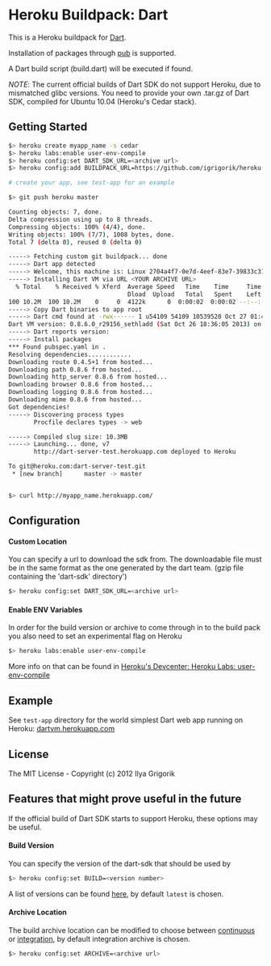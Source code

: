 # Heroku Buildpack: Dart

This is a Heroku buildpack for [Dart](http://www.dartlang.org/).

Installation of packages through [pub](http://pub.dartlang.org/) is supported.

A Dart build script (build.dart) will be executed if found.

*NOTE*: The current official builds of Dart SDK do not support Heroku, due to
mismatched glibc versions. You need to provide your own .tar.gz of Dart SDK,
compiled for Ubuntu 10.04 (Heroku's Cedar stack).

## Getting Started

```bash
$> heroku create myapp_name -s cedar
$> heroku labs:enable user-env-compile
$> heroku config:set DART_SDK_URL=<archive url>
$> heroku config:add BUILDPACK_URL=https://github.com/igrigorik/heroku-buildpack-dart.git

# create your app, see test-app for an example

$> git push heroku master

Counting objects: 7, done.
Delta compression using up to 8 threads.
Compressing objects: 100% (4/4), done.
Writing objects: 100% (7/7), 1008 bytes, done.
Total 7 (delta 0), reused 0 (delta 0)

-----> Fetching custom git buildpack... done
-----> Dart app detected
-----> Welcome, this machine is: Linux 2704a4f7-0e7d-4eef-83e7-39833c31aa74 3.8.11-ec2 #1 SMP Fri May 3 09:11:15 UTC 2013 x86_64 GNU/Linux
-----> Installing Dart VM via URL <YOUR ARCHIVE URL>
  % Total    % Received % Xferd  Average Speed   Time    Time     Time  Current
                                 Dload  Upload   Total   Spent    Left  Speed
100 10.2M  100 10.2M    0     0  4122k      0  0:00:02  0:00:02 --:--:-- 4150k
-----> Copy Dart binaries to app root
-----> Dart cmd found at -rwx------ 1 u54109 54109 10539520 Oct 27 01:49 /app/dart-sdk/bin/dart
Dart VM version: 0.8.6.0_r29156_sethladd (Sat Oct 26 18:36:05 2013) on "linux_x64"
-----> Dart reports version: 
-----> Install packages
*** Found pubspec.yaml in .
Resolving dependencies............
Downloading route 0.4.5+1 from hosted...
Downloading path 0.8.6 from hosted...
Downloading http_server 0.8.6 from hosted...
Downloading browser 0.8.6 from hosted...
Downloading logging 0.8.6 from hosted...
Downloading mime 0.8.6 from hosted...
Got dependencies!
-----> Discovering process types
       Procfile declares types -> web

-----> Compiled slug size: 10.3MB
-----> Launching... done, v7
       http://dart-server-test.herokuapp.com deployed to Heroku

To git@heroku.com:dart-server-test.git
 * [new branch]      master -> master


$> curl http://myapp_name.herokuapp.com/
```

## Configuration

#### Custom Location

You can specify a url to download the sdk from. The downloadable file must be in the same format as the one generated by the dart team. (gzip file containing the 'dart-sdk' directory')

```bash
$> heroku config:set DART_SDK_URL=<archive url>
```

#### Enable ENV Variables

In order for the build version or archive to come through in to the build pack you also need to set an experimental flag on Heroku

```bash
$> heroku labs:enable user-env-compile
```
More info on that can be found in [Heroku's Devcenter: Heroku Labs: user-env-compile](https://devcenter.heroku.com/articles/labs-user-env-compile)

## Example 

See `test-app` directory for the world simplest Dart web app running on Heroku: [dartvm.herokuapp.com](http://dartvm.herokuapp.com/)

## License

The MIT License - Copyright (c) 2012 Ilya Grigorik


## Features that might prove useful in the future

If the official build of Dart SDK starts to support Heroku, these options
may be useful.

#### Build Version

You can specify the version of the dart-sdk that should be used by

```bash
$> heroku config:set BUILD=<version number>
```

A list of versions can be found [here](http://commondatastorage.googleapis.com/dart-editor-archive-integration/latest/changelog.html), by default `latest` is chosen. 

#### Archive Location

The build archive location can be modified to choose between [continuous](http://commondatastorage.googleapis.com/dart-editor-archive-continuous) or [integration](http://commondatastorage.googleapis.com/dart-editor-archive-integration), by default integration archive is chosen. 

```bash
$> heroku config:set ARCHIVE=<archive url>
```